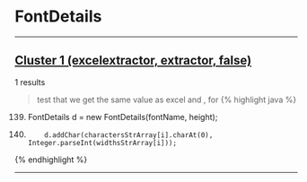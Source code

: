 # FontDetails

***

## [Cluster 1 (excelextractor, extractor, false)](./1)
1 results
> test that we get the same value as excel and , for 
{% highlight java %}
139. FontDetails d = new FontDetails(fontName, height);
147.         d.addChar(charactersStrArray[i].charAt(0), Integer.parseInt(widthsStrArray[i]));
{% endhighlight %}

***

